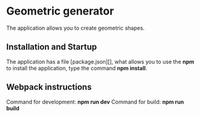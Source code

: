 # Geometric generator

The application allows you to create geometric shapes.

## Installation and Startup

The application has a file [package.json][], what allows you to use the 
**npm** to install the application, type the command **npm install**.

## Webpack instructions

Command for development: **npm run dev**
Command for build: **npm run build**